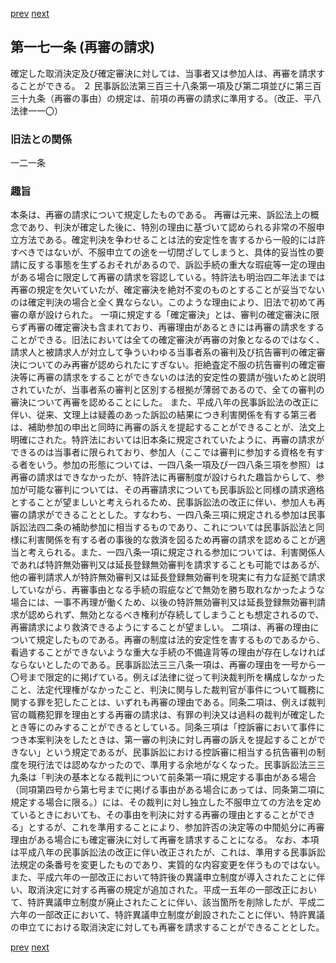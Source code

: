 [prev](/specific\markdowns\特許法\236_Mp-Ch_6-At_170.md)
[next](/specific\markdowns\特許法\238_Mp-Ch_7-At_172.md)
## 第一七一条 (再審の請求)
確定した取消決定及び確定審決に対しては、当事者又は参加人は、再審を請求することができる。
２ 民事訴訟法第三百三十八条第一項及び第二項並びに第三百三十九条（再審の事由）の規定は、前項の再審の請求に準用する。（改正、平八法律一一〇）

### 旧法との関係
一二一条

### 趣旨
本条は、再審の請求について規定したものである。
再審は元来、訴訟法上の概念であり、判決が確定した後に、特別の理由に基づいて認められる非常の不服申立方法である。確定判決を争わせることは法的安定性を害するから一般的には許すべきではないが、不服申立ての途を一切閉ざしてしまうと、具体的妥当性の要請に反する事態を生ずるおそれがあるので、訴訟手続の重大な瑕疵等一定の理由がある場合に限定して再審の請求を容認している。特許法も明治四二年法までは再審の規定を欠いていたが、確定審決を絶対不変のものとすることが妥当でないのは確定判決の場合と全く異ならない。このような理由により、旧法で初めて再審の章が設けられた。
一項に規定する「確定審決」とは、審判の確定審決に限らず再審の確定審決も含まれており、再審理由があるときには再審の請求をすることができる。旧法においては全ての確定審決が再審の対象となるのではなく、請求人と被請求人が対立して争ういわゆる当事者系の審判及び抗告審判の確定審決についてのみ再審が認められたにすぎない。拒絶査定不服の抗告審判の確定審決等に再審の請求をすることができないのは法的安定性の要請が強いためと説明されていたが、当事者系の審判と区別する根拠が薄弱であるので、全ての審判の審決について再審を認めることにした。
また、平成八年の民事訴訟法の改正に伴い、従来、文理上は疑義のあった訴訟の結果につき利害関係を有する第三者は、補助参加の申出と同時に再審の訴えを提起することができることが、法文上明確にされた。特許法においては旧本条に規定されていたように、再審の請求ができるのは当事者に限られており、参加人（ここでは審判に参加する資格を有する者をいう。参加の形態については、一四八条一項及び一四八条三項を参照）は再審の請求はできなかったが、特許法に再審制度が設けられた趣旨からして、参加が可能な審判については、その再審請求についても民事訴訟と同様の請求適格とすることが望ましいと考えられるため、民事訴訟法の改正に伴い、参加人も再審の請求ができることとした。すなわち、一四八条三項に規定される参加は民事訴訟法四二条の補助参加に相当するものであり、これについては民事訴訟法と同様に利害関係を有する者の事後的な救済を図るため再審の請求を認めることが適当と考えられる。また、一四八条一項に規定される参加については、利害関係人であれば特許無効審判又は延長登録無効審判を請求することも可能ではあるが、他の審判請求人が特許無効審判又は延長登録無効審判を現実に有力な証拠で請求していながら、再審事由となる手続の瑕疵などで無効を勝ち取れなかったような場合には、一事不再理が働くため、以後の特許無効審判又は延長登録無効審判請求が認められず、無効となるべき権利が存続してしまうことも想定されるので、再審請求により救済できるようにすることが望ましい。
二項は、再審の理由について規定したものである。再審の制度は法的安定性を害するものであるから、看過することができないような重大な手続の不備違背等の理由が存在しなければならないとしたのである。民事訴訟法三三八条一項は、再審の理由を一号から一〇号まで限定的に掲げている。例えば法律に従って判決裁判所を構成しなかったこと、法定代理権がなかったこと、判決に関与した裁判官が事件について職務に関する罪を犯したことは、いずれも再審の理由である。同条二項は、例えば裁判官の職務犯罪を理由とする再審の請求は、有罪の判決又は過料の裁判が確定したとき等にのみすることができるとしている。同条三項は「控訴審において事件につき本案判決をしたときは、第一審の判決に対し再審の訴えを提起することができない」という規定であるが、民事訴訟における控訴審に相当する抗告審判の制度を現行法では認めなかったので、準用する余地がなくなった。民事訴訟法三三九条は「判決の基本となる裁判について前条第一項に規定する事由がある場合（同項第四号から第七号までに掲げる事由がある場合にあっては、同条第二項に規定する場合に限る。）には、その裁判に対し独立した不服申立ての方法を定めているときにおいても、その事由を判決に対する再審の理由とすることができる」とするが、これを準用することにより、参加許否の決定等の中間処分に再審理由がある場合にも確定審決に対して再審を請求することになる。
なお、本項は平成八年の民事訴訟法の改正に伴い改正されたが、これは、準用する民事訴訟法規定の条番号を変更したものであり、実質的な内容変更を伴うものではない。
また、平成六年の一部改正において特許後の異議申立制度が導入されたことに伴い、取消決定に対する再審の規定が追加された。平成一五年の一部改正において、特許異議申立制度が廃止されたことに伴い、該当箇所を削除したが、平成二六年の一部改正において、特許異議申立制度が創設されたことに伴い、特許異議の申立てにおける取消決定に対しても再審を請求することができることとした。

[prev](/specific\markdowns\特許法\236_Mp-Ch_6-At_170.md)
[next](/specific\markdowns\特許法\238_Mp-Ch_7-At_172.md)